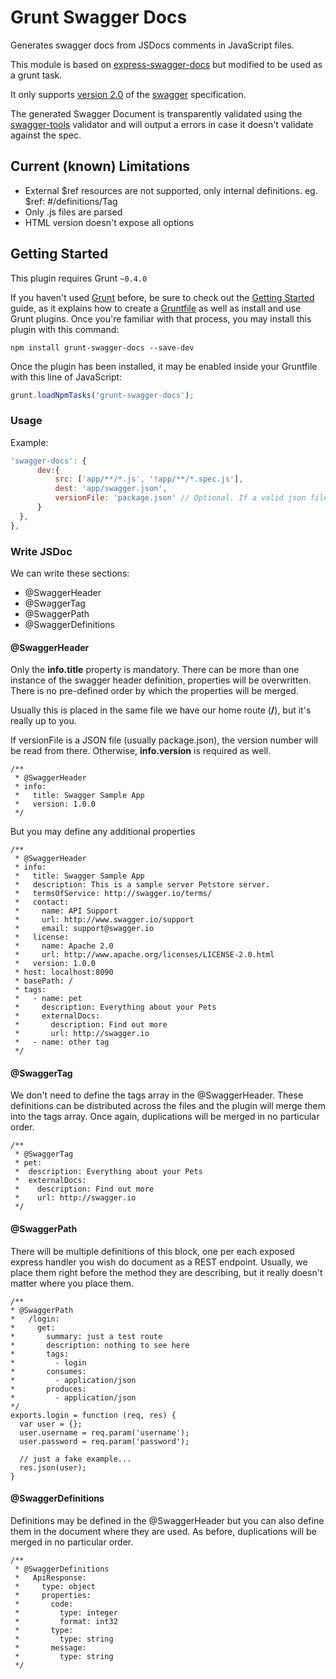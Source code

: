 # Grunt Swagger Docs
Generates swagger docs from JSDocs comments in JavaScript files.

This module is based on [express-swagger-docs](https://github.com/enigmamarketing/express-swagger-docs) but modified to be used as a grunt task.

It only supports [version 2.0](https://github.com/swagger-api/swagger-spec/blob/master/versions/2.0.md) of the [swagger](http://swagger.io/) specification.

The generated Swagger Document is transparently validated using the [swagger-tools](https://github.com/apigee-127/swagger-tools) validator and will output a errors in case it doesn't validate against the spec.

## Current (known) Limitations

- External $ref resources are not supported, only internal definitions. eg. $ref: #/definitions/Tag
- Only .js files are parsed
- HTML version doesn't expose all options


## Getting Started
This plugin requires Grunt `~0.4.0`

If you haven't used [Grunt](http://gruntjs.com/) before, be sure to check out the [Getting Started](http://gruntjs.com/getting-started) guide, as it explains how to create a [Gruntfile](http://gruntjs.com/sample-gruntfile) as well as install and use Grunt plugins. Once you're familiar with that process, you may install this plugin with this command:

```shell
npm install grunt-swagger-docs --save-dev
```

Once the plugin has been installed, it may be enabled inside your Gruntfile with this line of JavaScript:

```js
grunt.loadNpmTasks('grunt-swagger-docs');
```

### Usage

Example:
```js
'swagger-docs': {
      dev:{
          src: ['app/**/*.js', '!app/**/*.spec.js'],
          dest: 'app/swagger.json',
          versionFile: 'package.json' // Optional. If a valid json file, the `version` will be read from here.
      }
  },
},
```

### Write JSDoc
We can write these sections:

- @SwaggerHeader
- @SwaggerTag
- @SwaggerPath
- @SwaggerDefinitions

#### @SwaggerHeader
Only the **info.title** property is mandatory. There can be more than one instance of the swagger header definition, properties will be overwritten. There is no pre-defined order by which the properties will be merged.

Usually this is placed in the same file we have our home route (**/**), but it's really up to you.

If versionFile is a JSON file (usually package.json), the version number will be read from there. Otherwise, **info.version** is required as well.

```
/**
 * @SwaggerHeader
 * info:
 *   title: Swagger Sample App
 *   version: 1.0.0
 */
```

But you may define any additional properties

```
/**
 * @SwaggerHeader
 * info:
 *   title: Swagger Sample App
 *   description: This is a sample server Petstore server.
 *   termsOfService: http://swagger.io/terms/
 *   contact:
 *     name: API Support
 *     url: http://www.swagger.io/support
 *     email: support@swagger.io
 *   license:
 *     name: Apache 2.0
 *     url: http://www.apache.org/licenses/LICENSE-2.0.html
 *   version: 1.0.0
 * host: localhost:8090
 * basePath: /
 * tags:
 *   - name: pet
 *     description: Everything about your Pets
 *     externalDocs:
 *       description: Find out more
 *       url: http://swagger.io
 *   - name: other tag
 */
```

#### @SwaggerTag
We don't need to define the tags array in the @SwaggerHeader. These definitions can be distributed across the files and the plugin will merge them into the tags array. Once again, duplications will be merged in no particular order.

```
/**
 * @SwaggerTag
 * pet:
 *  description: Everything about your Pets
 *  externalDocs:
 *    description: Find out more
 *    url: http://swagger.io
 */
```

#### @SwaggerPath
There will be multiple definitions of this block, one per each exposed express handler you wish do document as a REST endpoint. Usually, we place them right before the method they are describing, but it really doesn't matter where you place them.

```
/**
* @SwaggerPath
*   /login:
*     get:
*       summary: just a test route
*       description: nothing to see here
*       tags:
*         - login
*       consumes:
*         - application/json
*       produces:
*         - application/json
*/
exports.login = function (req, res) {
  var user = {};
  user.username = req.param('username');
  user.password = req.param('password');

  // just a fake example...
  res.json(user);
}
```

#### @SwaggerDefinitions
Definitions may be defined in the @SwaggerHeader but you can also define them in the document where they are used. As before, duplications will be merged in no particular order.

```
/**
 * @SwaggerDefinitions
 *   ApiResponse:
 *     type: object
 *     properties:
 *       code:
 *         type: integer
 *         format: int32
 *       type:
 *         type: string
 *       message:
 *         type: string
 */
```


